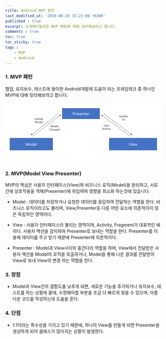 ```yaml
---
title: Android MVP 정리
last_modified_at: '2019-08-26 15:23:00 +0300'
published : true
excerpt: 소개해드릴것은 MVP 패턴에 대해 정리해보려고 합니다.
comments : true
toc: true
toc_sticky: true
tags :
    - MVP
    - Android
---
```


### 1. MVP 패턴

협업, 유지보수, 테스트에 용이한 Android개발에 도움이 되는 프레임워크 중 하나인 MVP에 대해 정리해보려고 합니다.
<br>


![](/assets/images/2019/08/mvp/1.PNG)

### 2. MVP(Model View Presenter)

MVP의 핵심은 사용자 인터페이스(View)와 비즈니스 로직(Model)을 분리하고, 서로간에 상호작용을 객체(Presenter)에 위임하여 영향을 최소화 하는것에 있습니다.

- Model : 데이터를 저장하거나 요청한 데이터를 응답하여 전달하는 역할을 한다. 비즈니스 로직이라고도 불리며, View,Presenter등 다른 어떤 요소에 의존적이지 않은 독립적인 영역이다.

- View : 사용자 인터페이스라 불리는 영역이며, Activity, Fragment가 대표적인 예이다. 사용자 액션을 감지하여 Presenter로 보내는 역할을 한다. Presenter를 이용해 데이터를 주고 받기 때문에 Presenter에 의존적이다.

- Presenter : Model과 View사이의 중간다리 역할을 하며, View에서 전달받은 사용자 액션을 Model의 로직을 호출하거나, Model을 통해 나온 결과를 전달받아 View로 보내 View의 변경 하는 역할을 한다.

### 3. 장점
- Model과 View간의 결합도를 낮추게 되면, 새로운 기능을 추가하거나 유지보수, 테스트를 하는 상황에 올때, 수정해야할 부분을 조금 더 빠르게 찾을 수 있으며, 아름다운 코드를 작성하는데 도움을 준다.

### 4. 단점
- 1:1이라는 특수성을 가지고 있기 때문에, 하나의 View를 만들게 되면 Presenter을 생성하게 되어 클래스가 많아지는 상황이 발생한다.
